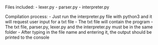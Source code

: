 Files included:
    - lexer.py
    - parser.py
    - interpreter.py

Compilation process:
    - Just run the interpreter.py file with python3 and it will request user input for a txt file
    - The txt file will contain the program
    - The txt file, parser.py, lexer.py and the interpreter.py must be in the same folder
    - After typing in the file name and entering it, the output should be printed to the console


